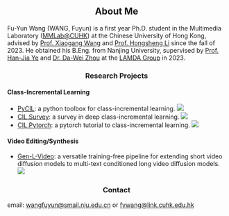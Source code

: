 <h2 align="center"> About Me </h2>
 
Fu-Yun Wang (WANG, Fuyun) is a first year Ph.D. student in the Multimedia Laboratory ([MMLab@CUHK](https://mmlab.ie.cuhk.edu.hk/index.html)) at the Chinese University of Hong Kong, advised by [Prof. Xiaogang Wang](https://scholar.google.com/citations?user=-B5JgjsAAAAJ&hl=en) and [Prof. Hongsheng Li](http://www.ee.cuhk.edu.hk/~hsli/) since the fall of 2023. He obtained his B.Eng. from Nanjing University, supervised by [Prof. Han-Jia Ye](http://www.lamda.nju.edu.cn/yehj/) and [Dr. Da-Wei Zhou](http://www.lamda.nju.edu.cn/zhoudw/) at the [LAMDA Group](http://www.lamda.nju.edu.cn/CH.MainPage.ashx) in 2023.

 <h3 align="center"> Research Projects </h3>

#### Class-Incremental Learning

- [PyCIL](https://github.com/G-U-N/PyCIL): a python toolbox for class-incremental learning.  <img src="https://img.shields.io/github/stars/G-U-N/PyCIL?style=social" />
- [CIL.Survey](https://github.com/zhoudw-zdw/CIL_Survey): a survey in deep class-incremental learning.  <img src="https://img.shields.io/github/stars/zhoudw-zdw/CIL_Survey?style=social" /> 
- [CIL.Pytorch](https://github.com/G-U-N/a-PyTorch-Tutorial-to-Class-Incremental-Learning): a pytorch tutorial to class-incremental learning. <img src="https://img.shields.io/github/stars/G-U-N/a-PyTorch-Tutorial-to-Class-Incremental-Learning?style=social" />


#### Video Editing/Synthesis

- [Gen-L-Video](https://github.com/G-U-N/Gen-L-Video): a versatile training-free pipeline for extending short video diffusion models to multi-text conditioned long video diffusion models. <img src="https://img.shields.io/github/stars/G-U-N/Gen-L-Video?style=social" /> 

 <h3 align="center"> Contact </h3>

email: wangfuyun@smail.nju.edu.cn or fywang@link.cuhk.edu.hk



